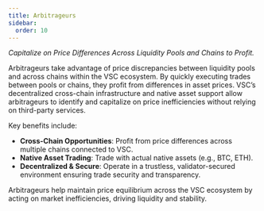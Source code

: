 ```yaml
---
title: Arbitrageurs
sidebar:
  order: 10
---
```


*Capitalize on Price Differences Across Liquidity Pools and Chains to Profit.*

Arbitrageurs take advantage of price discrepancies between liquidity pools and across chains within the VSC ecosystem. By quickly executing trades between pools or chains, they profit from differences in asset prices. VSC’s decentralized cross-chain infrastructure and native asset support allow arbitrageurs to identify and capitalize on price inefficiencies without relying on third-party services.

Key benefits include:

- **Cross-Chain Opportunities**: Profit from price differences across multiple chains connected to VSC.
- **Native Asset Trading**: Trade with actual native assets (e.g., BTC, ETH).
- **Decentralized & Secure**: Operate in a trustless, validator-secured environment ensuring trade security and transparency.

Arbitrageurs help maintain price equilibrium across the VSC ecosystem by acting on market inefficiencies, driving liquidity and stability.
